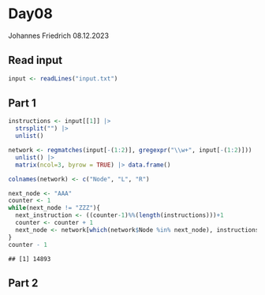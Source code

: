 Day08
================
Johannes Friedrich
08.12.2023

## Read input

``` r
input <- readLines("input.txt")
```

## Part 1

``` r
instructions <- input[[1]] |> 
  strsplit("") |> 
  unlist()

network <- regmatches(input[-(1:2)], gregexpr("\\w+", input[-(1:2)])) |> 
  unlist() |> 
  matrix(ncol=3, byrow = TRUE) |> data.frame()

colnames(network) <- c("Node", "L", "R")

next_node <- "AAA"
counter <- 1
while(next_node != "ZZZ"){
  next_instruction <- ((counter-1)%%(length(instructions)))+1
  counter <- counter + 1
  next_node <- network[which(network$Node %in% next_node), instructions[next_instruction]]
}
counter - 1
```

    ## [1] 14893

## Part 2
